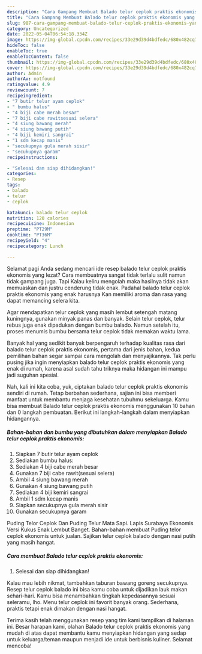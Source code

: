 ```yaml
---
description: "Cara Gampang Membuat Balado telur ceplok praktis ekonomis yang Enak Banget, Buat Buka Puasa Enak Banget"
title: "Cara Gampang Membuat Balado telur ceplok praktis ekonomis yang Enak Banget, Buat Buka Puasa Enak Banget"
slug: 987-cara-gampang-membuat-balado-telur-ceplok-praktis-ekonomis-yang-enak-banget-buat-buka-puasa-enak-banget
category: Uncategorized
date: 2022-05-04T06:54:18.334Z
image: https://img-global.cpcdn.com/recipes/33e29d39d4bdfedc/680x482cq70/balado-telur-ceplok-praktis-ekonomis-foto-resep-utama.jpg
hideToc: false
enableToc: true
enableTocContent: false
thumbnail: https://img-global.cpcdn.com/recipes/33e29d39d4bdfedc/680x482cq70/balado-telur-ceplok-praktis-ekonomis-foto-resep-utama.jpg
cover: https://img-global.cpcdn.com/recipes/33e29d39d4bdfedc/680x482cq70/balado-telur-ceplok-praktis-ekonomis-foto-resep-utama.jpg
author: Admin
authorAv: notfound
ratingvalue: 4.9
reviewcount: 7
recipeingredient:
- "7 butir telur ayam ceplok"
- " bumbu halus"
- "4 biji cabe merah besar"
- "7 biji cabe rawitsesuai selera"
- "4 siung bawang merah"
- "4 siung bawang putih"
- "4 biji kemiri sangrai"
- "1 sdm kecap manis"
- "secukupnya gula merah sisir"
- "secukupnya garam"
recipeinstructions:

- "Selesai dan siap dihidangkan!"
categories:
- Resep
tags:
- balado
- telur
- ceplok

katakunci: balado telur ceplok 
nutrition: 120 calories
recipecuisine: Indonesian
preptime: "PT29M"
cooktime: "PT36M"
recipeyield: "4"
recipecategory: Lunch

---
```



Selamat pagi Anda sedang mencari ide resep balado telur ceplok praktis ekonomis yang lezat? Cara membuatnya sangat tidak terlalu sulit namun tidak gampang juga. Tapi Kalau keliru mengolah maka hasilnya tidak akan memuaskan dan justru cenderung tidak enak. Padahal balado telur ceplok praktis ekonomis yang enak harusnya Kan memiliki aroma dan rasa yang dapat memancing selera kita.


Agar mendapatkan telur ceplok yang masih lembut setengah matang kuningnya, gunakan minyak panas dan banyak. Selain telur ceplok, telur rebus juga enak dipadukan dengan bumbu balado. Namun setelah itu, proses menumis bumbu bersama telur ceplok tidak memakan waktu lama.

Banyak hal yang sedikit banyak berpengaruh terhadap kualitas rasa dari balado telur ceplok praktis ekonomis, pertama dari jenis bahan, kedua pemilihan bahan segar sampai cara mengolah dan menyajikannya. Tak perlu pusing jika ingin menyiapkan balado telur ceplok praktis ekonomis yang enak di rumah, karena asal sudah tahu triknya maka hidangan ini mampu jadi suguhan spesial.


Nah, kali ini kita coba, yuk, ciptakan balado telur ceplok praktis ekonomis sendiri di rumah. Tetap berbahan sederhana, sajian ini bisa memberi manfaat untuk membantu menjaga kesehatan tubuhmu sekeluarga. Kamu bisa membuat Balado telur ceplok praktis ekonomis menggunakan 10 bahan dan 0 langkah pembuatan. Berikut ini langkah-langkah dalam menyiapkan hidangannya.

<!--inarticleads1-->

##### Bahan-bahan dan bumbu yang dibutuhkan dalam menyiapkan Balado telur ceplok praktis ekonomis:

1. Siapkan 7 butir telur ayam ceplok
1. Sediakan  bumbu halus:
1. Sediakan 4 biji cabe merah besar
1. Gunakan 7 biji cabe rawit(sesuai selera)
1. Ambil 4 siung bawang merah
1. Gunakan 4 siung bawang putih
1. Sediakan 4 biji kemiri sangrai
1. Ambil 1 sdm kecap manis
1. Siapkan secukupnya gula merah sisir
1. Gunakan secukupnya garam


Puding Telor Ceplok Dan Puding Telur Mata Sapi. Lapis Surabaya Ekonomis Versi Kukus Enak Lembut Banget. Bahan-bahan membuat Puding telor ceplok ekonomis untuk jualan. Sajikan telur ceplok balado dengan nasi putih yang masih hangat. 

<!--inarticleads2-->

##### Cara membuat Balado telur ceplok praktis ekonomis:


1. Selesai dan siap dihidangkan!

Kalau mau lebih nikmat, tambahkan taburan bawang goreng secukupnya. Resep telur ceplok balado ini bisa kamu coba untuk dijadikan lauk makan sehari-hari. Kamu bisa menambahkan tingkah kepedasannya sesuai seleramu, lho. Menu telur ceplok ini favorit banyak orang. Sederhana, praktis tetapi enak dimakan dengan nasi hangat. 

Terima kasih telah menggunakan resep yang tim kami tampilkan di halaman ini. Besar harapan kami, olahan Balado telur ceplok praktis ekonomis yang mudah di atas dapat membantu kamu menyiapkan hidangan yang sedap untuk keluarga/teman maupun menjadi ide untuk berbisnis kuliner. Selamat mencoba!
